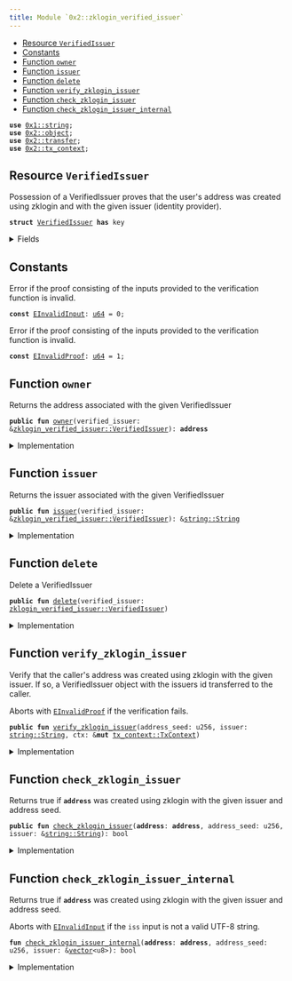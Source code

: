 ```yaml
---
title: Module `0x2::zklogin_verified_issuer`
---
```




-  [Resource `VerifiedIssuer`](#0x2_zklogin_verified_issuer_VerifiedIssuer)
-  [Constants](#@Constants_0)
-  [Function `owner`](#0x2_zklogin_verified_issuer_owner)
-  [Function `issuer`](#0x2_zklogin_verified_issuer_issuer)
-  [Function `delete`](#0x2_zklogin_verified_issuer_delete)
-  [Function `verify_zklogin_issuer`](#0x2_zklogin_verified_issuer_verify_zklogin_issuer)
-  [Function `check_zklogin_issuer`](#0x2_zklogin_verified_issuer_check_zklogin_issuer)
-  [Function `check_zklogin_issuer_internal`](#0x2_zklogin_verified_issuer_check_zklogin_issuer_internal)


<pre><code><b>use</b> <a href="../move-stdlib/string.md#0x1_string">0x1::string</a>;
<b>use</b> <a href="object.md#0x2_object">0x2::object</a>;
<b>use</b> <a href="transfer.md#0x2_transfer">0x2::transfer</a>;
<b>use</b> <a href="tx_context.md#0x2_tx_context">0x2::tx_context</a>;
</code></pre>



<a name="0x2_zklogin_verified_issuer_VerifiedIssuer"></a>

## Resource `VerifiedIssuer`

Possession of a VerifiedIssuer proves that the user's address was created using zklogin and with the given issuer
(identity provider).


<pre><code><b>struct</b> <a href="zklogin_verified_issuer.md#0x2_zklogin_verified_issuer_VerifiedIssuer">VerifiedIssuer</a> <b>has</b> key
</code></pre>



<details>
<summary>Fields</summary>


<dl>
<dt>
<code>id: <a href="object.md#0x2_object_UID">object::UID</a></code>
</dt>
<dd>
 The ID of this VerifiedIssuer
</dd>
<dt>
<code>owner: <b>address</b></code>
</dt>
<dd>
 The address this VerifiedID is associated with
</dd>
<dt>
<code>issuer: <a href="../move-stdlib/string.md#0x1_string_String">string::String</a></code>
</dt>
<dd>
 The issuer
</dd>
</dl>


</details>

<a name="@Constants_0"></a>

## Constants


<a name="0x2_zklogin_verified_issuer_EInvalidInput"></a>

Error if the proof consisting of the inputs provided to the verification function is invalid.


<pre><code><b>const</b> <a href="zklogin_verified_issuer.md#0x2_zklogin_verified_issuer_EInvalidInput">EInvalidInput</a>: <a href="../move-stdlib/u64.md#0x1_u64">u64</a> = 0;
</code></pre>



<a name="0x2_zklogin_verified_issuer_EInvalidProof"></a>

Error if the proof consisting of the inputs provided to the verification function is invalid.


<pre><code><b>const</b> <a href="zklogin_verified_issuer.md#0x2_zklogin_verified_issuer_EInvalidProof">EInvalidProof</a>: <a href="../move-stdlib/u64.md#0x1_u64">u64</a> = 1;
</code></pre>



<a name="0x2_zklogin_verified_issuer_owner"></a>

## Function `owner`

Returns the address associated with the given VerifiedIssuer


<pre><code><b>public</b> <b>fun</b> <a href="zklogin_verified_issuer.md#0x2_zklogin_verified_issuer_owner">owner</a>(verified_issuer: &<a href="zklogin_verified_issuer.md#0x2_zklogin_verified_issuer_VerifiedIssuer">zklogin_verified_issuer::VerifiedIssuer</a>): <b>address</b>
</code></pre>



<details>
<summary>Implementation</summary>


<pre><code><b>public</b> <b>fun</b> <a href="zklogin_verified_issuer.md#0x2_zklogin_verified_issuer_owner">owner</a>(verified_issuer: &<a href="zklogin_verified_issuer.md#0x2_zklogin_verified_issuer_VerifiedIssuer">VerifiedIssuer</a>): <b>address</b> {
    verified_issuer.owner
}
</code></pre>



</details>

<a name="0x2_zklogin_verified_issuer_issuer"></a>

## Function `issuer`

Returns the issuer associated with the given VerifiedIssuer


<pre><code><b>public</b> <b>fun</b> <a href="zklogin_verified_issuer.md#0x2_zklogin_verified_issuer_issuer">issuer</a>(verified_issuer: &<a href="zklogin_verified_issuer.md#0x2_zklogin_verified_issuer_VerifiedIssuer">zklogin_verified_issuer::VerifiedIssuer</a>): &<a href="../move-stdlib/string.md#0x1_string_String">string::String</a>
</code></pre>



<details>
<summary>Implementation</summary>


<pre><code><b>public</b> <b>fun</b> <a href="zklogin_verified_issuer.md#0x2_zklogin_verified_issuer_issuer">issuer</a>(verified_issuer: &<a href="zklogin_verified_issuer.md#0x2_zklogin_verified_issuer_VerifiedIssuer">VerifiedIssuer</a>): &String {
    &verified_issuer.issuer
}
</code></pre>



</details>

<a name="0x2_zklogin_verified_issuer_delete"></a>

## Function `delete`

Delete a VerifiedIssuer


<pre><code><b>public</b> <b>fun</b> <a href="zklogin_verified_issuer.md#0x2_zklogin_verified_issuer_delete">delete</a>(verified_issuer: <a href="zklogin_verified_issuer.md#0x2_zklogin_verified_issuer_VerifiedIssuer">zklogin_verified_issuer::VerifiedIssuer</a>)
</code></pre>



<details>
<summary>Implementation</summary>


<pre><code><b>public</b> <b>fun</b> <a href="zklogin_verified_issuer.md#0x2_zklogin_verified_issuer_delete">delete</a>(verified_issuer: <a href="zklogin_verified_issuer.md#0x2_zklogin_verified_issuer_VerifiedIssuer">VerifiedIssuer</a>) {
    <b>let</b> <a href="zklogin_verified_issuer.md#0x2_zklogin_verified_issuer_VerifiedIssuer">VerifiedIssuer</a> { id, owner: _, issuer: _ } = verified_issuer;
    id.<a href="zklogin_verified_issuer.md#0x2_zklogin_verified_issuer_delete">delete</a>();
}
</code></pre>



</details>

<a name="0x2_zklogin_verified_issuer_verify_zklogin_issuer"></a>

## Function `verify_zklogin_issuer`

Verify that the caller's address was created using zklogin with the given issuer. If so, a VerifiedIssuer object
with the issuers id transferred to the caller.

Aborts with <code><a href="zklogin_verified_issuer.md#0x2_zklogin_verified_issuer_EInvalidProof">EInvalidProof</a></code> if the verification fails.


<pre><code><b>public</b> <b>fun</b> <a href="zklogin_verified_issuer.md#0x2_zklogin_verified_issuer_verify_zklogin_issuer">verify_zklogin_issuer</a>(address_seed: u256, issuer: <a href="../move-stdlib/string.md#0x1_string_String">string::String</a>, ctx: &<b>mut</b> <a href="tx_context.md#0x2_tx_context_TxContext">tx_context::TxContext</a>)
</code></pre>



<details>
<summary>Implementation</summary>


<pre><code><b>public</b> <b>fun</b> <a href="zklogin_verified_issuer.md#0x2_zklogin_verified_issuer_verify_zklogin_issuer">verify_zklogin_issuer</a>(address_seed: u256, issuer: String, ctx: &<b>mut</b> TxContext) {
    <b>let</b> sender = ctx.sender();
    <b>assert</b>!(<a href="zklogin_verified_issuer.md#0x2_zklogin_verified_issuer_check_zklogin_issuer">check_zklogin_issuer</a>(sender, address_seed, &issuer), <a href="zklogin_verified_issuer.md#0x2_zklogin_verified_issuer_EInvalidProof">EInvalidProof</a>);
    <a href="transfer.md#0x2_transfer_transfer">transfer::transfer</a>(
        <a href="zklogin_verified_issuer.md#0x2_zklogin_verified_issuer_VerifiedIssuer">VerifiedIssuer</a> {
            id: <a href="object.md#0x2_object_new">object::new</a>(ctx),
            owner: sender,
            issuer,
        },
        sender,
    )
}
</code></pre>



</details>

<a name="0x2_zklogin_verified_issuer_check_zklogin_issuer"></a>

## Function `check_zklogin_issuer`

Returns true if <code><b>address</b></code> was created using zklogin with the given issuer and address seed.


<pre><code><b>public</b> <b>fun</b> <a href="zklogin_verified_issuer.md#0x2_zklogin_verified_issuer_check_zklogin_issuer">check_zklogin_issuer</a>(<b>address</b>: <b>address</b>, address_seed: u256, issuer: &<a href="../move-stdlib/string.md#0x1_string_String">string::String</a>): bool
</code></pre>



<details>
<summary>Implementation</summary>


<pre><code><b>public</b> <b>fun</b> <a href="zklogin_verified_issuer.md#0x2_zklogin_verified_issuer_check_zklogin_issuer">check_zklogin_issuer</a>(<b>address</b>: <b>address</b>, address_seed: u256, issuer: &String): bool {
    <a href="zklogin_verified_issuer.md#0x2_zklogin_verified_issuer_check_zklogin_issuer_internal">check_zklogin_issuer_internal</a>(<b>address</b>, address_seed, issuer.as_bytes())
}
</code></pre>



</details>

<a name="0x2_zklogin_verified_issuer_check_zklogin_issuer_internal"></a>

## Function `check_zklogin_issuer_internal`

Returns true if <code><b>address</b></code> was created using zklogin with the given issuer and address seed.

Aborts with <code><a href="zklogin_verified_issuer.md#0x2_zklogin_verified_issuer_EInvalidInput">EInvalidInput</a></code> if the <code>iss</code> input is not a valid UTF-8 string.


<pre><code><b>fun</b> <a href="zklogin_verified_issuer.md#0x2_zklogin_verified_issuer_check_zklogin_issuer_internal">check_zklogin_issuer_internal</a>(<b>address</b>: <b>address</b>, address_seed: u256, issuer: &<a href="../move-stdlib/vector.md#0x1_vector">vector</a>&lt;u8&gt;): bool
</code></pre>



<details>
<summary>Implementation</summary>


<pre><code><b>native</b> <b>fun</b> <a href="zklogin_verified_issuer.md#0x2_zklogin_verified_issuer_check_zklogin_issuer_internal">check_zklogin_issuer_internal</a>(
    <b>address</b>: <b>address</b>,
    address_seed: u256,
    issuer: &<a href="../move-stdlib/vector.md#0x1_vector">vector</a>&lt;u8&gt;,
): bool;
</code></pre>



</details>
